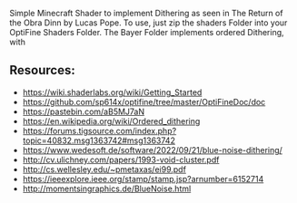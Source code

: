 
Simple Minecraft Shader to implement Dithering as seen in The Return of the Obra Dinn by Lucas Pope.
To use, just zip the shaders Folder into your OptiFine Shaders Folder.
The Bayer Folder implements ordered Dithering, with 

## Resources:
* https://wiki.shaderlabs.org/wiki/Getting_Started
* https://github.com/sp614x/optifine/tree/master/OptiFineDoc/doc
* https://pastebin.com/aB5MJ7aN
* https://en.wikipedia.org/wiki/Ordered_dithering
* https://forums.tigsource.com/index.php?topic=40832.msg1363742#msg1363742
* https://www.wedesoft.de/software/2022/09/21/blue-noise-dithering/
* http://cv.ulichney.com/papers/1993-void-cluster.pdf
* http://cs.wellesley.edu/~pmetaxas/ei99.pdf
* https://ieeexplore.ieee.org/stamp/stamp.jsp?arnumber=6152714
* http://momentsingraphics.de/BlueNoise.html